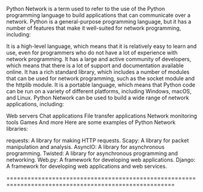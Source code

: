
Python Network is a term used to refer to the use of the Python programming language to build applications that can communicate over a network. Python is a general-purpose programming language, but it has a number of features that make it well-suited for network programming, including:

It is a high-level language, which means that it is relatively easy to learn and use, even for programmers who do not have a lot of experience with network programming.
It has a large and active community of developers, which means that there is a lot of support and documentation available online.
It has a rich standard library, which includes a number of modules that can be used for network programming, such as the socket module and the httplib module.
It is a portable language, which means that Python code can be run on a variety of different platforms, including Windows, macOS, and Linux.
Python Network can be used to build a wide range of network applications, including:

Web servers
Chat applications
File transfer applications
Network monitoring tools
Games
And more
Here are some examples of Python Network libraries:

requests: A library for making HTTP requests.
Scapy: A library for packet manipulation and analysis.
AsyncIO: A library for asynchronous programming.
Twisted: A library for asynchronous programming and networking.
Web.py: A framework for developing web applications.
Django: A framework for developing web applications and web services.

======================================================================================================
